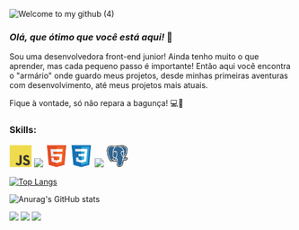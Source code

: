 
![Welcome to my github (4)](https://user-images.githubusercontent.com/60903342/119042928-dbdb2980-b98e-11eb-98db-60d7027f9a77.gif)


### *Olá, que ótimo que você está aqui!* :speech_balloon:	
Sou uma desenvolvedora front-end junior! Ainda tenho muito o que aprender, mas cada pequeno passo é importante! Então aqui você encontra 
o "armário" onde guardo meus projetos, desde minhas primeiras aventuras com desenvolvimento, até meus projetos mais atuais. 

Fique à vontade, só não repara a bagunça! :computer::purple_heart:	

### Skills:
<div>
<img src="https://raw.githubusercontent.com/devicons/devicon/master/icons/javascript/javascript-original.svg" width="40"/>
<img src="https://encrypted-tbn0.gstatic.com/images?q=tbn:ANd9GcTbAmafdPNr9fd0KC0Z98WYEC7Wl1wYlPVf-A&s" width="40"/>
<img src="https://raw.githubusercontent.com/devicons/devicon/master/icons/html5/html5-original.svg" width="40"/>
<img src="https://raw.githubusercontent.com/devicons/devicon/master/icons/css3/css3-original.svg" width="40"/>
<img src="https://cdn.icon-icons.com/icons2/2108/PNG/512/php_icon_130857.png" width="40"/>
<img src="https://raw.githubusercontent.com/devicons/devicon/master/icons/postgresql/postgresql-original.svg" width="40"/>
</div>


[![Top Langs](https://github-readme-stats.vercel.app/api/top-langs/?username=carolinitsi&layout=compact)](https://github.com/carolinitsi/github-readme-stats)




![Anurag's GitHub stats](https://github-readme-stats.vercel.app/api?username=carolinitsi&show_icons=true&theme=radical)



  [<img src="https://img.shields.io/badge/linkedin-%230077B5.svg?&style=for-the-badge&logo=linkedin&logoColor=white" />](https://www.linkedin.com/in/carolini-oliveira/) [<img src = "https://img.shields.io/badge/instagram-%23E4405F.svg?&style=for-the-badge&logo=instagram&logoColor=white">](https://www.instagram.com/carolini_1998/) [<img src = "https://img.shields.io/badge/facebook-%231877F2.svg?&style=for-the-badge&logo=facebook&logoColor=white">](https://www.facebook.com/profile.php?id=100004658110715)
<!--
**carolinitsi/carolinitsi** is a ✨ _special_ ✨ repository because its `README.md` (this file) appears on your GitHub profile.

Here are some ideas to get you started:

- 🔭 I’m currently working on ...
- 🌱 I’m currently learning ...
- 👯 I’m looking to collaborate on ...
- 🤔 I’m looking for help with ...
- 💬 Ask me about ...
- 📫 How to reach me: ...
- 😄 Pronouns: ...
- ⚡ Fun fact: ...
-->

